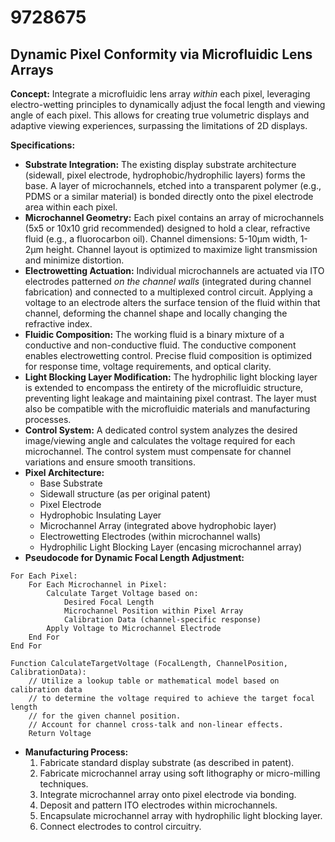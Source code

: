 # 9728675

## Dynamic Pixel Conformity via Microfluidic Lens Arrays

**Concept:** Integrate a microfluidic lens array *within* each pixel, leveraging electro-wetting principles to dynamically adjust the focal length and viewing angle of each pixel. This allows for creating true volumetric displays and adaptive viewing experiences, surpassing the limitations of 2D displays.

**Specifications:**

*   **Substrate Integration:** The existing display substrate architecture (sidewall, pixel electrode, hydrophobic/hydrophilic layers) forms the base. A layer of microchannels, etched into a transparent polymer (e.g., PDMS or a similar material) is bonded directly onto the pixel electrode area within each pixel.
*   **Microchannel Geometry:** Each pixel contains an array of microchannels (5x5 or 10x10 grid recommended) designed to hold a clear, refractive fluid (e.g., a fluorocarbon oil). Channel dimensions: 5-10µm width, 1-2µm height. Channel layout is optimized to maximize light transmission and minimize distortion.
*   **Electrowetting Actuation:** Individual microchannels are actuated via ITO electrodes patterned *on the channel walls* (integrated during channel fabrication) and connected to a multiplexed control circuit. Applying a voltage to an electrode alters the surface tension of the fluid within that channel, deforming the channel shape and locally changing the refractive index.
*   **Fluidic Composition:** The working fluid is a binary mixture of a conductive and non-conductive fluid. The conductive component enables electrowetting control. Precise fluid composition is optimized for response time, voltage requirements, and optical clarity.
*   **Light Blocking Layer Modification:** The hydrophilic light blocking layer is extended to encompass the entirety of the microfluidic structure, preventing light leakage and maintaining pixel contrast. The layer must also be compatible with the microfluidic materials and manufacturing processes.
*   **Control System:** A dedicated control system analyzes the desired image/viewing angle and calculates the voltage required for each microchannel. The control system must compensate for channel variations and ensure smooth transitions.
*   **Pixel Architecture:**
    *   Base Substrate
    *   Sidewall structure (as per original patent)
    *   Pixel Electrode
    *   Hydrophobic Insulating Layer
    *   Microchannel Array (integrated above hydrophobic layer)
    *   Electrowetting Electrodes (within microchannel walls)
    *   Hydrophilic Light Blocking Layer (encasing microchannel array)
*   **Pseudocode for Dynamic Focal Length Adjustment:**

```
For Each Pixel:
    For Each Microchannel in Pixel:
        Calculate Target Voltage based on:
            Desired Focal Length
            Microchannel Position within Pixel Array
            Calibration Data (channel-specific response)
        Apply Voltage to Microchannel Electrode
    End For
End For

Function CalculateTargetVoltage (FocalLength, ChannelPosition, CalibrationData):
    // Utilize a lookup table or mathematical model based on calibration data
    // to determine the voltage required to achieve the target focal length
    // for the given channel position.
    // Account for channel cross-talk and non-linear effects.
    Return Voltage
```

*   **Manufacturing Process:**
    1.  Fabricate standard display substrate (as described in patent).
    2.  Fabricate microchannel array using soft lithography or micro-milling techniques.
    3.  Integrate microchannel array onto pixel electrode via bonding.
    4.  Deposit and pattern ITO electrodes within microchannels.
    5.  Encapsulate microchannel array with hydrophilic light blocking layer.
    6.  Connect electrodes to control circuitry.
